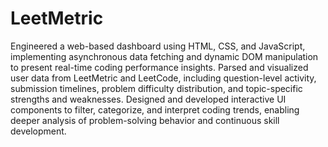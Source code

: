 # LeetMetric
Engineered a web-based dashboard using HTML, CSS, and JavaScript, implementing asynchronous data fetching and dynamic DOM manipulation to present real-time coding performance insights.
Parsed and visualized user data from LeetMetric and LeetCode, including question-level activity, submission timelines, problem difficulty distribution, and topic-specific strengths and weaknesses.
Designed and developed interactive UI components to filter, categorize, and interpret coding trends, enabling deeper analysis of problem-solving behavior and continuous skill development.

